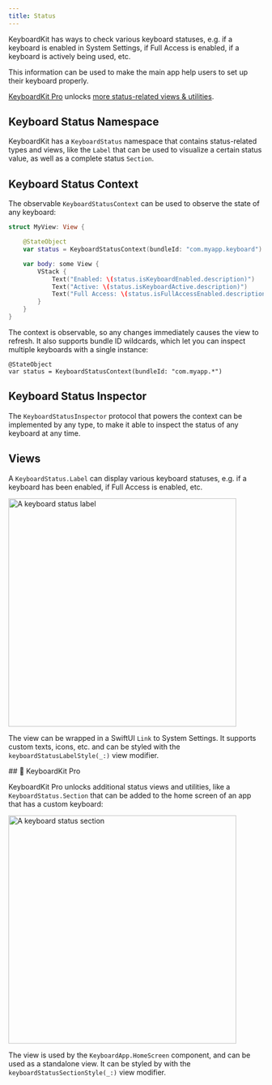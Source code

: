 ```yaml
---
title: Status
---
```


KeyboardKit has ways to check various keyboard statuses, e.g. if a keyboard is enabled in System Settings, if Full Access is enabled, if a keyboard is actively being used, etc.

This information can be used to make the main app help users to set up their keyboard properly. 

[KeyboardKit Pro][Pro] unlocks [more status-related views & utilities](#pro).


## Keyboard Status Namespace

KeyboardKit has a ``KeyboardStatus`` namespace that contains status-related types and views, like the ``Label`` that can be used to visualize a certain status value, as well as a complete status ``Section``.



## Keyboard Status Context

The observable ``KeyboardStatusContext`` can be used to observe the state of any keyboard:

```swift
struct MyView: View {

    @StateObject
    var status = KeyboardStatusContext(bundleId: "com.myapp.keyboard")

    var body: some View {
        VStack {
            Text("Enabled: \(status.isKeyboardEnabled.description)")
            Text("Active: \(status.isKeyboardActive.description)")
            Text("Full Access: \(status.isFullAccessEnabled.description)")
        }
    }
} 
```

The context is observable, so any changes immediately causes the view to refresh. It also supports bundle ID wildcards, which let you can inspect multiple keyboards with a single instance:

```
@StateObject
var status = KeyboardStatusContext(bundleId: "com.myapp.*")
```


## Keyboard Status Inspector

The ``KeyboardStatusInspector`` protocol that powers the context can be implemented by any type, to make it able to inspect the status of any keyboard at any time.


## Views

A ``KeyboardStatus.Label`` can display various keyboard statuses, e.g. if a keyboard has been enabled, if Full Access is enabled, etc.

<img width="450" alt="A keyboard status label" src="{{page.assets}}keyboardstatuslabel.jpg" />
        
The view can be wrapped in a SwiftUI `Link` to System Settings. It supports custom texts, icons, etc. and can be styled with the ``keyboardStatusLabelStyle(_:)`` view modifier.


<a name="pro">
## 👑 KeyboardKit Pro

KeyboardKit Pro unlocks additional status views and utilities, like a ``KeyboardStatus.Section`` that can be added to the home screen of an app that has a custom keyboard:

<img width="450" alt="A keyboard status section" src="{{page.assets}}keyboardstatussection.jpg" />

The view is used by the ``KeyboardApp.HomeScreen`` component, and can be used as a standalone view. It can be styled by with the ``keyboardStatusSectionStyle(_:)`` view modifier.



[Pro]: /pro